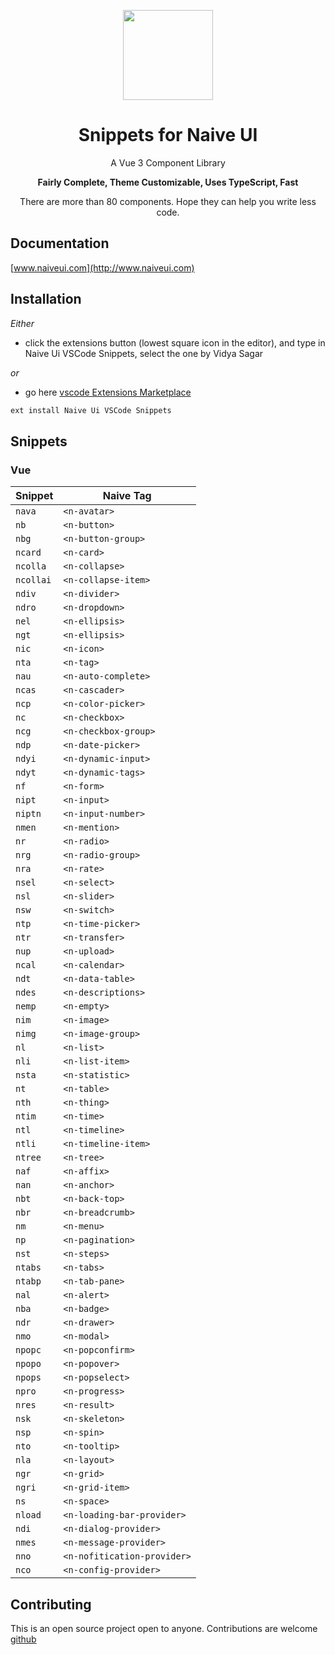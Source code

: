 <p align="center">
  <img width="144px" src="https://naiveui.oss-cn-hongkong.aliyuncs.com/naivelogo.svg" />
</p>

<h1 align="center">Snippets for Naive UI</h1>
<p align="center">A Vue 3 Component Library</p>
<p align="center"><b>Fairly Complete, Theme Customizable, Uses TypeScript, Fast</b></p>
<p align="center">There are more than 80 components. Hope they can help you write less code.</p>


## Documentation

[www.naiveui.com](http://www.naiveui.com)

## Installation

_Either_

- click the extensions button (lowest square icon in the editor), and type in Naive Ui VSCode Snippets, select the one by Vidya Sagar

_or_

- go here [vscode Extensions Marketplace](https://github.com/vidyasagar1432/naiveui-vscode-snippets)

```javascript
ext install Naive Ui VSCode Snippets
```


## Snippets

### Vue

| Snippet   | Naive Tag                   |
| ----------| --------------------------- |
| `nava`    | `<n-avatar>`                | 
| `nb`      | `<n-button>`                |
| `nbg`     | `<n-button-group>`          |
| `ncard`   | `<n-card>`                  |
| `ncolla`  | `<n-collapse>`              |
| `ncollai` | `<n-collapse-item>`         |
| `ndiv`    | `<n-divider>`               |
| `ndro`    | `<n-dropdown>`              |
| `nel`     | `<n-ellipsis>`              |
| `ngt`     | `<n-ellipsis>`              |
| `nic`     | `<n-icon>`                  |
| `nta`     | `<n-tag>`                   |
| `nau`     | `<n-auto-complete>`         |
| `ncas`    | `<n-cascader>`              |
| `ncp`     | `<n-color-picker>`          |
| `nc`      | `<n-checkbox>`              |
| `ncg`     | `<n-checkbox-group>`        |
| `ndp`     | `<n-date-picker>`           |
| `ndyi`    | `<n-dynamic-input>`         |
| `ndyt`    | `<n-dynamic-tags>`          |
| `nf`      | `<n-form>`                  |
| `nipt`    | `<n-input>`                 |
| `niptn`   | `<n-input-number>`          |
| `nmen`    | `<n-mention>`               |
| `nr`      | `<n-radio>`                 |
| `nrg`     | `<n-radio-group>`           |
| `nra`     | `<n-rate>`                  |
| `nsel`    | `<n-select>`                |
| `nsl`     | `<n-slider>`                |
| `nsw`     | `<n-switch>`                |
| `ntp`     | `<n-time-picker>`           |
| `ntr`     | `<n-transfer>`              |
| `nup`     | `<n-upload>`                |
| `ncal`    | `<n-calendar>`              |
| `ndt`     | `<n-data-table>`            |
| `ndes`    | `<n-descriptions>`          |
| `nemp`    | `<n-empty>`                 |
| `nim`     | `<n-image>`                 |
| `nimg`    | `<n-image-group>`           |
| `nl`      | `<n-list>`                  |
| `nli`     | `<n-list-item>`             |
| `nsta`    | `<n-statistic>`             |
| `nt`      | `<n-table>`                 |
| `nth`     | `<n-thing>`                 |
| `ntim`    | `<n-time>`                  |
| `ntl`     | `<n-timeline>`              |
| `ntli`    | `<n-timeline-item>`         |
| `ntree`   | `<n-tree>`                  |
| `naf`     | `<n-affix>`                 |
| `nan`     | `<n-anchor>`                |
| `nbt`     | `<n-back-top>`              |
| `nbr`     | `<n-breadcrumb>`            |
| `nm`      |  `<n-menu>`                 |
| `np`      |  `<n-pagination>`           |
| `nst`     | `<n-steps>`                 |
| `ntabs`   | `<n-tabs>`                  |
| `ntabp`   | `<n-tab-pane>`              |
| `nal`     | `<n-alert>`                 |
| `nba`     | `<n-badge>`                 |
| `ndr`     | `<n-drawer>`                |
| `nmo`     | `<n-modal>`                 |
| `npopc`   | `<n-popconfirm>`            |
| `npopo`   | `<n-popover>`               |
| `npops`   | `<n-popselect>`             |
| `npro`    | `<n-progress>`              |
| `nres`    | `<n-result>`                |
| `nsk`     | `<n-skeleton>`              |
| `nsp`     | `<n-spin>`                  |
| `nto`     | `<n-tooltip>`               |
| `nla`     | `<n-layout>`                |
| `ngr`     | `<n-grid>`                  |
| `ngri`    | `<n-grid-item>`             |
| `ns`      | `<n-space>`                 |
| `nload`   | `<n-loading-bar-provider>`  |
| `ndi`     | `<n-dialog-provider>`       |
| `nmes`    | `<n-message-provider>`      |
| `nno`     | `<n-nofitication-provider>` |
| `nco`     | `<n-config-provider>`       |


## Contributing

This is an open source project open to anyone. Contributions are welcome [github](https://github.com/vidyasagar1432/naiveui-vscode-snippets)
